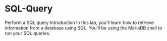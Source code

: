 # SQL-Query
 Perform a SQL query Introduction In this lab, you’ll learn how to retrieve information from a database using SQL. You’ll be using the MariaDB shell to run your SQL queries.
